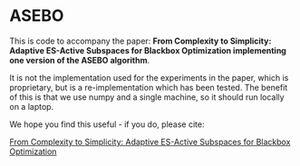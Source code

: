 # ASEBO

This is code to accompany the paper: **From Complexity to Simplicity: Adaptive ES-Active Subspaces for Blackbox Optimization implementing one version of the ASEBO algorithm**.

It is not the implementation used for the experiments in the paper, which is proprietary, but is a re-implementation which has been tested. The benefit of this is that we use numpy and a single machine, so it should run locally on a laptop. 

We hope you find this useful - if you do, please cite:

[From Complexity to Simplicity: Adaptive ES-Active Subspaces for Blackbox Optimization](https://arxiv.org/abs/1903.04268)



